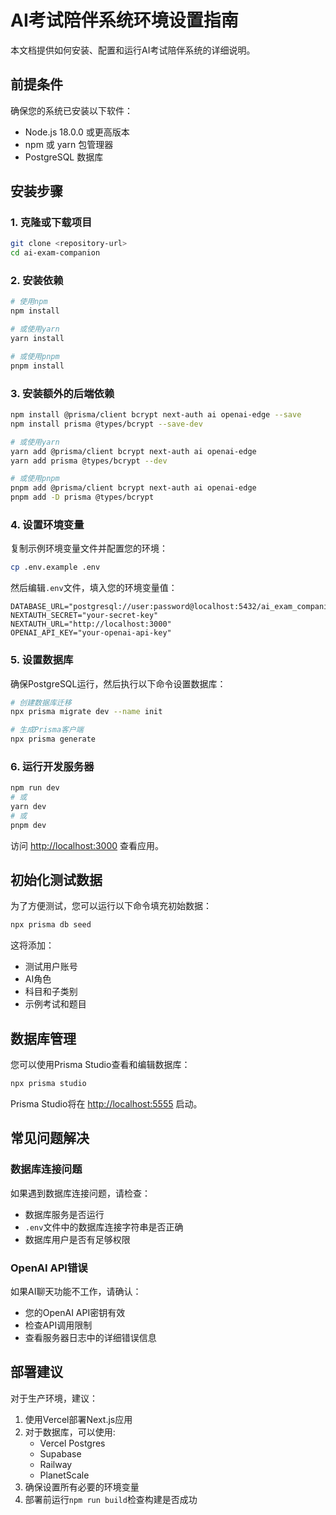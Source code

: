 # AI考试陪伴系统环境设置指南

本文档提供如何安装、配置和运行AI考试陪伴系统的详细说明。

## 前提条件

确保您的系统已安装以下软件：

- Node.js 18.0.0 或更高版本
- npm 或 yarn 包管理器
- PostgreSQL 数据库

## 安装步骤

### 1. 克隆或下载项目

```bash
git clone <repository-url>
cd ai-exam-companion
```

### 2. 安装依赖

```bash
# 使用npm
npm install

# 或使用yarn
yarn install

# 或使用pnpm
pnpm install
```

### 3. 安装额外的后端依赖

```bash
npm install @prisma/client bcrypt next-auth ai openai-edge --save
npm install prisma @types/bcrypt --save-dev

# 或使用yarn
yarn add @prisma/client bcrypt next-auth ai openai-edge
yarn add prisma @types/bcrypt --dev

# 或使用pnpm
pnpm add @prisma/client bcrypt next-auth ai openai-edge
pnpm add -D prisma @types/bcrypt
```

### 4. 设置环境变量

复制示例环境变量文件并配置您的环境：

```bash
cp .env.example .env
```

然后编辑`.env`文件，填入您的环境变量值：

```
DATABASE_URL="postgresql://user:password@localhost:5432/ai_exam_companion"
NEXTAUTH_SECRET="your-secret-key"
NEXTAUTH_URL="http://localhost:3000"
OPENAI_API_KEY="your-openai-api-key"
```

### 5. 设置数据库

确保PostgreSQL运行，然后执行以下命令设置数据库：

```bash
# 创建数据库迁移
npx prisma migrate dev --name init

# 生成Prisma客户端
npx prisma generate
```

### 6. 运行开发服务器

```bash
npm run dev
# 或
yarn dev
# 或
pnpm dev
```

访问 [http://localhost:3000](http://localhost:3000) 查看应用。

## 初始化测试数据

为了方便测试，您可以运行以下命令填充初始数据：

```bash
npx prisma db seed
```

这将添加：
- 测试用户账号
- AI角色
- 科目和子类别
- 示例考试和题目

## 数据库管理

您可以使用Prisma Studio查看和编辑数据库：

```bash
npx prisma studio
```

Prisma Studio将在 [http://localhost:5555](http://localhost:5555) 启动。

## 常见问题解决

### 数据库连接问题

如果遇到数据库连接问题，请检查：
- 数据库服务是否运行
- `.env`文件中的数据库连接字符串是否正确
- 数据库用户是否有足够权限

### OpenAI API错误

如果AI聊天功能不工作，请确认：
- 您的OpenAI API密钥有效
- 检查API调用限制
- 查看服务器日志中的详细错误信息

## 部署建议

对于生产环境，建议：

1. 使用Vercel部署Next.js应用
2. 对于数据库，可以使用:
   - Vercel Postgres
   - Supabase
   - Railway
   - PlanetScale
3. 确保设置所有必要的环境变量
4. 部署前运行`npm run build`检查构建是否成功 
